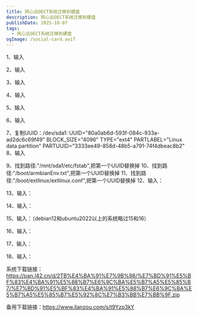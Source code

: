 ```yaml
---
title: 网心云OECT系统迁移到硬盘
description: 网心云OECT系统迁移到硬盘
publishDate: 2025-10-07
tags:
  - 网心云OECT系统迁移到硬盘
ogImage: /social-card.avif
---
```




1、输入

2、输入

3、输入

4、输入

5、输入

6、输入

7、复制UUID：/dev/sda1: UUID="80a0ab6d-593f-084c-933a-ad2dc6c69f49" BLOCK_SIZE="4096" TYPE="ext4" PARTLABEL="Linux data partition" PARTUUID="3333ee49-858d-48b5-a791-74f4dbeac8b2"
8、输入

9、找到路径:"/mnt/sda1/etc/fstab",把第一个UUID替换掉
10、找到路径:"/boot/armbianEnv.txt",把第一个UUID替换掉
11、找到路径:"/boot/extlinux/extlinux.conf",把第一个UUID替换掉
12、输入：

13、输入：

14、输入：

15、输入：（debian12和ubuntu2022以上的系统略过15和16）

16、输入：

17、输入：

18、输入：

系统下载链接：<https://pan.l42.cn/d/2TB%E4%BA%91%E7%9B%98/%E7%BD%91%E5%BF%83%E4%BA%91%E5%88%B7%E6%9C%BA%E5%B7%A5%E5%85%B7/%E7%BD%91%E5%BF%83%E4%BA%91%E5%88%B7%E6%9C%BA%E5%B7%A5%E5%85%B7%E5%92%8C%E7%B3%BB%E7%BB%9F.zip>

备用下载链接：<https://www.ilanzou.com/s/t9Yzp3kY>
